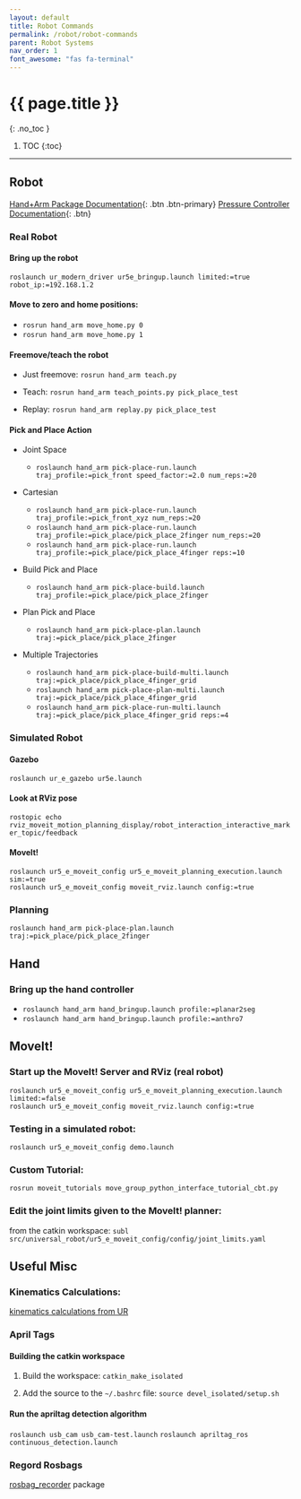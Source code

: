 ```yaml
---
layout: default
title: Robot Commands
permalink: /robot/robot-commands
parent: Robot Systems
nav_order: 1
font_awesome: "fas fa-terminal"
---
```


# <i class="{{ page.font_awesome }}"></i> {{ page.title }}
{: .no_toc }


1. TOC
{:toc}

---


## Robot

[Hand+Arm Package Documentation](https://cbteeple.github.io/hand_arm_cbt_docs/){: .btn .btn-primary}
[Pressure Controller Documentation](https://cbteeple.github.io/pressure_controller_docs/){: .btn}

### Real Robot
#### Bring up the robot
`roslaunch ur_modern_driver ur5e_bringup.launch limited:=true robot_ip:=192.168.1.2`


#### Move to zero and home positions:
- `rosrun hand_arm move_home.py 0`
- `rosrun hand_arm move_home.py 1`


#### Freemove/teach the robot
- Just freemove: `rosrun hand_arm teach.py`

- Teach: `rosrun hand_arm teach_points.py pick_place_test`

- Replay: `rosrun hand_arm replay.py pick_place_test`



#### Pick and Place Action
- Joint Space
	- `roslaunch hand_arm pick-place-run.launch traj_profile:=pick_front speed_factor:=2.0 num_reps:=20`

- Cartesian
	- `roslaunch hand_arm pick-place-run.launch traj_profile:=pick_front_xyz num_reps:=20`
	- `roslaunch hand_arm pick-place-run.launch traj_profile:=pick_place/pick_place_2finger num_reps:=20`
	- `roslaunch hand_arm pick-place-run.launch traj_profile:=pick_place/pick_place_4finger reps:=10`


- Build Pick and Place
	- `roslaunch hand_arm pick-place-build.launch traj_profile:=pick_place/pick_place_2finger`

- Plan Pick and Place
	- `roslaunch hand_arm pick-place-plan.launch traj:=pick_place/pick_place_2finger`

- Multiple Trajectories
	- `roslaunch hand_arm pick-place-build-multi.launch traj:=pick_place/pick_place_4finger_grid`
	- `roslaunch hand_arm pick-place-plan-multi.launch traj:=pick_place/pick_place_4finger_grid`
	- `roslaunch hand_arm pick-place-run-multi.launch traj:=pick_place/pick_place_4finger_grid reps:=4`


### Simulated Robot
#### Gazebo
`roslaunch ur_e_gazebo ur5e.launch`

#### Look at RViz pose
`rostopic echo rviz_moveit_motion_planning_display/robot_interaction_interactive_marker_topic/feedback`

#### MoveIt!
```
roslaunch ur5_e_moveit_config ur5_e_moveit_planning_execution.launch sim:=true
roslaunch ur5_e_moveit_config moveit_rviz.launch config:=true
```


### Planning
`roslaunch hand_arm pick-place-plan.launch traj:=pick_place/pick_place_2finger`



## Hand
### Bring up the hand controller
- `roslaunch hand_arm hand_bringup.launch profile:=planar2seg`
- `roslaunch hand_arm hand_bringup.launch profile:=anthro7`



## MoveIt!
### Start up the MoveIt! Server and RViz (real robot)
```
roslaunch ur5_e_moveit_config ur5_e_moveit_planning_execution.launch limited:=false
roslaunch ur5_e_moveit_config moveit_rviz.launch config:=true
```


### Testing in a simulated robot:
`roslaunch ur5_e_moveit_config demo.launch`


### Custom Tutorial:
`rosrun moveit_tutorials move_group_python_interface_tutorial_cbt.py`


### Edit the joint limits given to the MoveIt! planner:
from the catkin workspace:
	`subl src/universal_robot/ur5_e_moveit_config/config/joint_limits.yaml`







## Useful Misc

### Kinematics Calculations:
[kinematics calculations from UR](https://www.universal-robots.com/how-tos-and-faqs/faq/ur-faq/parameters-for-calculations-of-kinematics-and-dynamics-45257)


### April Tags

#### Building the catkin workspace
1. Build the workspace: `catkin_make_isolated`

2. Add the source to the `~/.bashrc` file: `source devel_isolated/setup.sh`

#### Run the apriltag detection algorithm
`roslaunch usb_cam usb_cam-test.launch`
`roslaunch apriltag_ros continuous_detection.launch`

### Regord Rosbags
[rosbag_recorder](https://github.com/chili-epfl/rosbag-recorder) package
